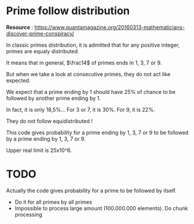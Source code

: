 # Prime follow distribution


__Resource__ : https://www.quantamagazine.org/20160313-mathematicians-discover-prime-conspiracy/


In classic primes distribution, it is admitted that for any positive integer, primes are equaly distributed.

It means that in general, $\frac14$ of primes ends in 1, 3, 7 or 9.

But when we take a look at consecutive primes, they do not act like expected.

We expect that a prime ending by 1 should have 25% of chance to be followed by another prime ending by 1.

In fact, it is only 18,5%... For 3 or 7, it is 30%. For 9, it is 22%.

They do not follow equidistributed !



This code gives probability for a prime ending by 1, 3, 7 or 9 to be followed by a prime ending by 1, 3, 7 or 9.

Upper real limit is 25x10^6.

# TODO

Actually the code gives probability for a prime to be followed by itself.
- Do it for all primes by all primes
- Impossible to process large amount (100.000.000 elements). Do chunk processing
